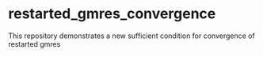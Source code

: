 # restarted_gmres_convergence
This repository demonstrates a new sufficient condition for convergence of restarted gmres
